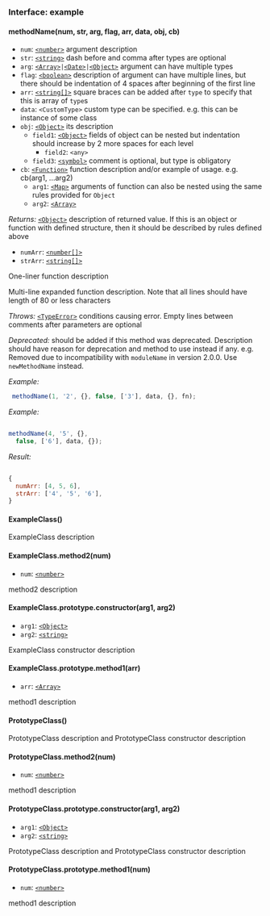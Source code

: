 ### Interface: example

#### methodName(num, str, arg, flag, arr, data, obj, cb)

- `num`: [`<number>`] argument description
- `str`: [`<string>`] dash before and comma after types are optional
- `arg`: [`<Array>`]` | `[`<Date>`]` | `[`<Object>`] argument can have multiple
      types
- `flag`: [`<boolean>`] description of argument can have multiple lines, but
      there should be indentation of 4 spaces after beginning of the first line
- `arr`: [`<string[]>`][`<string>`] square braces can be added after `type` to
      specify that this is array of `type`s
- `data`: `<CustomType>` custom type can be specified. e.g. this can be instance
      of some class
- `obj`: [`<Object>`] its description
  - `field1`: [`<Object>`] fields of object can be nested but indentation should
        increase by 2 more spaces for each level
    - `field2`: `<any>`
  - `field3`: [`<symbol>`] comment is optional, but type is obligatory
- `cb`: [`<Function>`] function description and/or example of usage. e.g.
      cb(arg1, ...arg2)
  - `arg1`: [`<Map>`] arguments of function can also be nested using the same
        rules provided for `Object`
  - `arg2`: [`<Array>`]

_Returns:_ [`<Object>`] description of returned value. If this is an object or
    function with defined structure, then it should be described by rules
    defined above
- `numArr`: [`<number[]>`][`<number>`]
- `strArr`: [`<string[]>`][`<string>`]

One-liner function description

Multi-line expanded function description. Note that all lines should have
length of 80 or less characters

_Throws:_ [`<TypeError>`] conditions causing error. Empty lines between comments
    after parameters are optional

_Deprecated:_ should be added if this method was deprecated. Description should
    have reason for deprecation and method to use instead if any. e.g. Removed
    due to incompatibility with `moduleName` in version 2.0.0. Use
    `newMethodName` instead.

_Example:_
```js
 methodName(1, '2', {}, false, ['3'], data, {}, fn);
```

_Example:_
```js

methodName(4, '5', {},
  false, ['6'], data, {});
```

_Result:_
```js

{
  numArr: [4, 5, 6],
  strArr: ['4', '5', '6'],
}
```


#### ExampleClass()


ExampleClass description


#### ExampleClass.method2(num)

- `num`: [`<number>`]

method2 description


#### ExampleClass.prototype.constructor(arg1, arg2)

- `arg1`: [`<Object>`]
- `arg2`: [`<string>`]

ExampleClass constructor description


#### ExampleClass.prototype.method1(arr)

- `arr`: [`<Array>`]

method1 description


#### PrototypeClass()


PrototypeClass description and PrototypeClass constructor description


#### PrototypeClass.method2(num)

- `num`: [`<number>`]

method1 description


#### PrototypeClass.prototype.constructor(arg1, arg2)

- `arg1`: [`<Object>`]
- `arg2`: [`<string>`]

PrototypeClass description and PrototypeClass constructor description


#### PrototypeClass.prototype.method1(num)

- `num`: [`<number>`]

method1 description


[`<Object>`]: https://developer.mozilla.org/en-US/docs/Web/JavaScript/Reference/Global_Objects/Object
[`<Date>`]: https://developer.mozilla.org/en-US/docs/Web/JavaScript/Reference/Global_Objects/Date
[`<Function>`]: https://developer.mozilla.org/en-US/docs/Web/JavaScript/Reference/Global_Objects/Function
[`<Map>`]: https://developer.mozilla.org/en-US/docs/Web/JavaScript/Reference/Global_Objects/Map
[`<Array>`]: https://developer.mozilla.org/en-US/docs/Web/JavaScript/Reference/Global_Objects/Array
[`<TypeError>`]: https://developer.mozilla.org/en-US/docs/Web/JavaScript/Reference/Global_Objects/TypeError
[`<boolean>`]: https://developer.mozilla.org/en-US/docs/Web/JavaScript/Data_structures#Boolean_type
[`<number>`]: https://developer.mozilla.org/en-US/docs/Web/JavaScript/Data_structures#Number_type
[`<string>`]: https://developer.mozilla.org/en-US/docs/Web/JavaScript/Data_structures#String_type
[`<symbol>`]: https://developer.mozilla.org/en-US/docs/Web/JavaScript/Data_structures#Symbol_type
